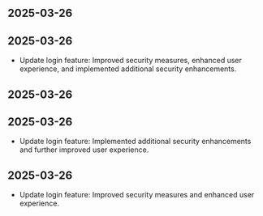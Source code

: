 ## 2025-03-26
## 2025-03-26
- Update login feature: Improved security measures, enhanced user experience, and implemented additional security enhancements.

## 2025-03-26
## 2025-03-26
- Update login feature: Implemented additional security enhancements and further improved user experience.

## 2025-03-26
- Update login feature: Improved security measures and enhanced user experience.

